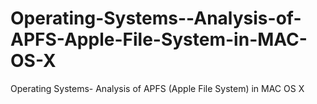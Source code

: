 # Operating-Systems--Analysis-of-APFS-Apple-File-System-in-MAC-OS-X
Operating Systems- Analysis of APFS (Apple File System) in MAC OS X
